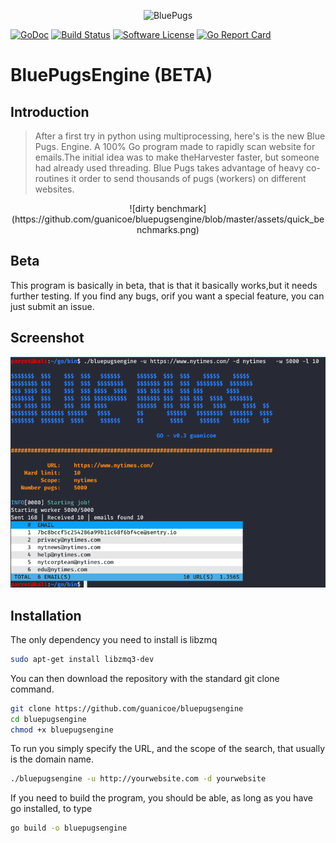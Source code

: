 

<!-- apt-get install libzmq3-dev

chmod +x bluePugs

go build -o bluePugs src/*.go && ./bluePugs
 -->


<p align="center">
  <img alt="BluePugs" src="https://bluepugs.ovh/static/img/bluepugs_blue.svg" height="100" />

</p>


[![GoDoc](https://godoc.org/github.com/guanicoe/bluepugsengine?status.svg)](https://godoc.org/github.com/guanicoe/bluepugsengine)
[![Build Status](https://travis-ci.com/guanicoe/bluepugsengine.svg?branch=master)](https://travis-ci.com/guanicoe/bluepugsengine)
[![Software License](https://img.shields.io/badge/License-MPL%202.0-brightgreen.svg)](https://github.com/guanicoe/bluepugsengine/blob/master/LICENSE.md)
[![Go Report Card](https://goreportcard.com/badge/github.com/guanicoe/bluepugsengine)](https://goreportcard.com/report/github.com/guanicoe/bluepugsengine)


# BluePugsEngine (BETA)

## Introduction

> After a first try in python using multiprocessing, here's is the new Blue Pugs. Engine. A 100% Go program made to rapidly scan website for emails.The initial idea was to make theHarvester faster, but someone had already used threading. Blue Pugs takes advantage of heavy co-routines it order to send thousands of pugs (workers) on different websites.

<p align="center">
![dirty benchmark](https://github.com/guanicoe/bluepugsengine/blob/master/assets/quick_benchmarks.png)
</p>

## Beta

This program is basically in beta, that is that it basically works,but it needs further testing. If you find any bugs, orif you want a special feature, you can just submit an issue.
<!-- ## Code Samples

> You've gotten their attention in the introduction, now show a few code examples. So they get a visualization and as a bonus, make them copy/paste friendly. -->

## Screenshot

![screenshot](https://github.com/guanicoe/bluepugsengine/blob/master/assets/Screenshot%20from%202020-05-20%2013-51-47.png)

## Installation

The only dependency you need to install is libzmq

```sh
sudo apt-get install libzmq3-dev
```

You can then download the repository with the standard git clone command.

```sh
git clone https://github.com/guanicoe/bluepugsengine
cd bluepugsengine
chmod +x bluepugsengine
```
To run you simply specify the URL, and the scope of the search, that usually is the domain name.

```sh
./bluepugsengine -u http://yourwebsite.com -d yourwebsite
```


If you need to build the program, you should be able, as long as you have go installed, to type

```sh
go build -o bluepugsengine
```
